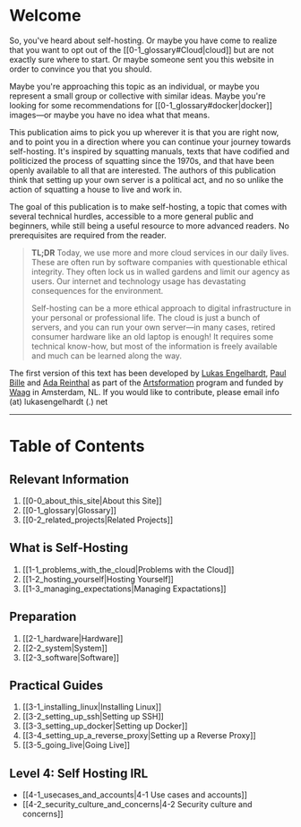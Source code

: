 # Welcome

So, you've heard about self-hosting. Or maybe you have come to realize that you want to opt out of the [[0-1_glossary#Cloud|cloud]] but are not exactly sure where to start. Or maybe someone sent you this website in order to convince you that you should.

Maybe you're approaching this topic as an individual, or maybe you represent a small group or collective with similar ideas. Maybe you're looking for some recommendations for [[0-1_glossary#docker|docker]] images—or maybe you have no idea what that means.

This publication aims to pick you up wherever it is that you are right now, and to point you in a direction where you can continue your journey towards self-hosting.  It's inspired by squatting manuals, texts that have codified and politicized the process of squatting since the 1970s, and that have been openly available to all that are interested. The authors of this publication think that setting up your own server is a political act, and no so unlike the action of squatting a house to live and work in.

The goal of this publication is to make self-hosting, a topic that comes with several technical hurdles, accessible to a more general public and beginners, while still being a useful resource to more advanced readers. No prerequisites are required from the reader.

>**TL;DR**
>Today, we use more and more cloud services in our daily lives. These are often run by software companies with questionable ethical integrity. They often lock us in walled gardens and limit our agency as users. Our internet and technology usage has devastating consequences for the environment.
>
>Self-hosting can be a more ethical approach to digital infrastructure in your personal or professional life. The cloud is just a bunch of servers, and you can run your own server—in many cases, retired consumer hardware like an old laptop is enough! It requires some technical know-how, but most of the information is freely available and much can be learned along the way.

The first version of this text has been developed by [Lukas Engelhardt](https://lukasengelhardt.net/), [Paul Bille](https://paulbille.com/) and [Ada Reinthal](https://ada.gallery/) as part of the [Artsformation](https://waag.org/en/project/artsformation/) program and funded by [Waag](https://waag.org/en/) in Amsterdam, NL. If you would like to contribute, please email info (at) lukasengelhardt (.) net

---
# Table of Contents

## Relevant Information

1. [[0-0_about_this_site|About this Site]]
2. [[0-1_glossary|Glossary]]
3. [[0-2_related_projects|Related Projects]]

## What is Self-Hosting

1. [[1-1_problems_with_the_cloud|Problems with the Cloud]]
2. [[1-2_hosting_yourself|Hosting Yourself]]
3. [[1-3_managing_expectations|Managing Expactations]]

## Preparation

1. [[2-1_hardware|Hardware]]
2. [[2-2_system|System]]
3. [[2-3_software|Software]]

## Practical Guides

1. [[3-1_installing_linux|Installing Linux]]
2. [[3-2_setting_up_ssh|Setting up SSH]]
3. [[3-3_setting_up_docker|Setting up Docker]]
4. [[3-4_setting_up_a_reverse_proxy|Setting up a Reverse Proxy]]
5. [[3-5_going_live|Going Live]]

## Level 4: Self Hosting IRL

- [[4-1_usecases_and_accounts|4-1 Use cases and accounts]]
- [[4-2_security_culture_and_concerns|4-2 Security culture and concerns]]